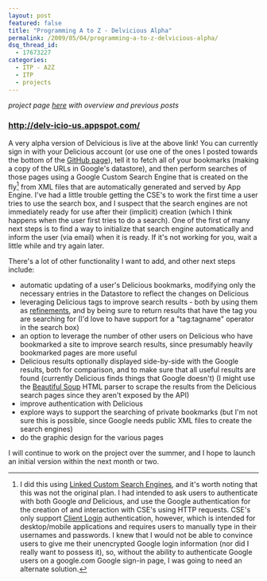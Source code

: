 ```yaml
---
layout: post
featured: false
title: "Programming A to Z - Delvicious Alpha"
permalink: /2009/05/04/programming-a-to-z-delvicious-alpha/
dsq_thread_id:
  - 17673227
categories:
  - ITP - A2Z
  - ITP
  - projects
---
```

*project page [here][1] with overview and previous posts*  
### <http://delv-icio-us.appspot.com/>

A very alpha version of Delvicious is live at the above link! You can currently sign in with your Delicious account (or use one of the ones I posted towards the bottom of the [GitHub page][2]), tell it to fetch all of your bookmarks (making a copy of the URLs in Google's datastore), and then perform searches of those pages using a Google Custom Search Engine that is created on the fly[^1] from XML files that are automatically generated and served by App Engine. I've had a little trouble getting the CSE's to work the first time a user tries to use the search box, and I suspect that the search engines are not immediately ready for use after their (implicit) creation (which I think happens when the user first tries to do a search). One of the first of many next steps is to find a way to initialize that search engine automatically and inform the user (via email) when it is ready. If it's not working for you, wait a little while and try again later.

There's a lot of other functionality I want to add, and other next steps include:

 * automatic updating of a user's Delicious bookmarks, modifying only the necessary entries in the Datastore to reflect the changes on Delicious
 * leveraging Delicious tags to improve search results - both by using them as [refinements][3], and by being sure to return results that have the tag you are searching for (I'd love to have support for a "tag:tagname" operator in the search box)
 * an option to leverage the number of other users on Delicious who have bookmarked a site to improve search results, since presumably heavily bookmarked pages are more useful
 * Delicious results optionally displayed side-by-side with the Google results, both for comparison, and to make sure that all useful results are found (currently Delicious finds things that Google doesn't) (I might use the [Beautiful Soup][4] HTML parser to scrape the results from the Delicious search pages since they aren't exposed by the API)
 * improve authentication with Delicious
 * explore ways to support the searching of private bookmarks (but I'm not sure this is possible, since Google needs public XML files to create the search engines)
 * do the graphic design for the various pages

I will continue to work on the project over the summer, and I hope to launch an initial version within the next month or two.

[^1]: I did this using [Linked Custom Search Engines][5], and it's worth noting that this was not the original plan. I had intended to ask users to authenticate with both Google *and* Delicious, and use the Google authentication for the creation of and interaction with CSE's using HTTP requests. CSE's only support [Client Login][6] authentication, however, which is intended for desktop/mobile applications and requires users to manually type in their usernames and passwords. I knew that I would not be able to convince users to give me their unencrypted Google login information (nor did I really want to possess it), so, without the ability to authenticate Google users on a google.com Google sign-in page, I was going to need an alternate solution.

 [1]: /delvicious/
 [2]: http://github.com/lehrblogger/delvicious
 [3]: http://code.google.com/intl/en/apis/customsearch/docs/refinements.html
 [4]: http://www.crummy.com/software/BeautifulSoup/
 [5]: http://www.google.com/coop/docs/cse/cref.html
 [6]: http://code.google.com/intl/en/apis/gdata/auth.html#ClientLogin

